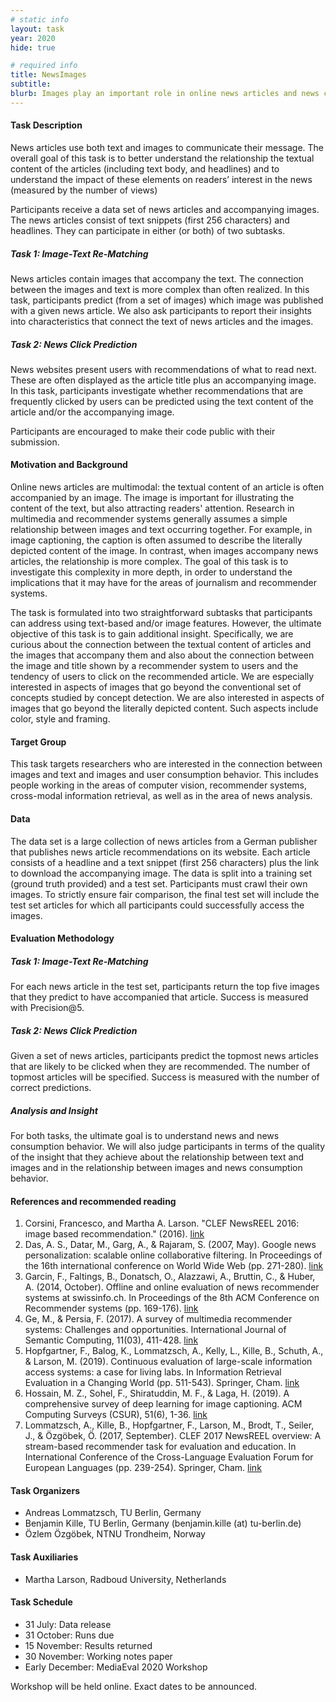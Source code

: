 ```yaml
---
# static info
layout: task
year: 2020
hide: true

# required info
title: NewsImages
subtitle: 
blurb: Images play an important role in online news articles and news consumption patterns. Participants are supplied with a large set of articles (including text body, and headlines) and the accompanying images. In the first subtask, Image-Text Re-Matching, participants predict which image was used to accompany each article. In the second subtask,  Hot Image Prediction, participants investigate news articles presented to users by a recommender system. The predict which images accompany the articles that are most frequently clicked when recommended.
---
```


<!-- # please respect the structure below-->


#### Task Description
News articles use both text and images to communicate their message. The overall goal of this task is to better understand the relationship the textual content of the articles (including text body, and headlines) and to understand the impact of these elements on readers’ interest in the news (measured by the number of views)

Participants receive a data set of news articles and accompanying images. The news articles consist of text snippets (first 256 characters) and headlines. They can participate in either (or both) of two subtasks.

##### Task 1: Image-Text Re-Matching

News articles contain images that accompany the text. The connection between the images and text is more complex than often realized. In this task, participants predict (from a set of images) which image was published with a given news article. We also ask participants to report their insights into characteristics that connect the text of news articles and the images.

##### Task 2: News Click Prediction

News websites present users with recommendations of what to read next. These are often displayed as the article title plus an accompanying image. In this task, participants investigate whether recommendations that are frequently clicked by users can be predicted using the text content of the article and/or the accompanying image.

Participants are encouraged to make their code public with their submission.

#### Motivation and Background
Online news articles are multimodal: the textual content of an article is often accompanied by an image. The image is important for illustrating the content of the text, but also attracting readers' attention. Research in multimedia and recommender systems generally assumes a simple relationship between images and text occurring together. For example, in image captioning, the caption is often assumed to describe the literally depicted content of the image. In contrast, when images accompany news articles, the relationship is more complex. The goal of this task is to investigate this complexity in more depth, in order to understand the implications that it may have for the areas of journalism and recommender systems. 

The task is formulated into two straightforward subtasks that participants can address using text-based and/or image features. However, the ultimate objective of this task is to gain additional insight. Specifically, we are curious about the connection between the textual content of articles and the images that accompany them and also about the connection between the image and title shown by a recommender system to users and the tendency of users to click on the recommended article. We are especially interested in aspects of images that go beyond the conventional set of concepts studied by concept detection. We are also interested in aspects of images that go beyond the literally depicted content. Such aspects include color, style and framing. 

#### Target Group
This task targets researchers who are interested in the connection between images and text and images and user consumption behavior. This includes people working in the areas of computer vision, recommender systems, cross-modal information retrieval, as well as in the area of news analysis.

#### Data
The data set is a large collection of news articles from a German publisher that publishes news article recommendations on its website. Each article consists of a headline and a text snippet (first 256 characters) plus the link to download the accompanying image. The data is split into a training set (ground truth provided) and a test set. Participants must crawl their own images. To strictly ensure fair comparison, the final test set will include the test set articles for which all participants could successfully access the images.

#### Evaluation Methodology
##### Task 1: Image-Text Re-Matching
For each news article in the test set, participants return the top five images that they predict to have accompanied that article. Success is measured with Precision@5. 
##### Task 2: News Click Prediction
Given a set of news articles, participants predict the topmost news articles that are likely to be clicked when they are recommended. The number of topmost articles will be specified. Success is measured with the number of correct predictions. 
##### Analysis and Insight
For both tasks, the ultimate goal is to understand news and news consumption behavior. We will also judge participants in terms of the quality of the insight that they achieve about the relationship between text and images and in the relationship between images and news consumption behavior.


#### References and recommended reading
<!-- # Please use the ACM format for references https://www.acm.org/publications/authors/reference-formatting (but no DOI needed)-->
<!-- # The paper title should be a hyperlink leading to the paper online-->
1. Corsini, Francesco, and Martha A. Larson. "CLEF NewsREEL 2016: image based recommendation." (2016). [link](https://repository.ubn.ru.nl/bitstream/handle/2066/161886/161886.pdf)
2. Das, A. S., Datar, M., Garg, A., & Rajaram, S. (2007, May). Google news personalization: scalable online collaborative filtering. In Proceedings of the 16th international conference on World Wide Web (pp. 271-280). [link](https://dl.acm.org/doi/abs/10.1145/1242572.1242610)
3. Garcin, F., Faltings, B., Donatsch, O., Alazzawi, A., Bruttin, C., & Huber, A. (2014, October). Offline and online evaluation of news recommender systems at swissinfo.ch. In Proceedings of the 8th ACM Conference on Recommender systems (pp. 169-176). [link](https://dl.acm.org/doi/abs/10.1145/2645710.2645745)
4. Ge, M., & Persia, F. (2017). A survey of multimedia recommender systems: Challenges and opportunities. International Journal of Semantic Computing, 11(03), 411-428. [link](https://www.worldscientific.com/doi/abs/10.1142/S1793351X17500039)
5. Hopfgartner, F., Balog, K., Lommatzsch, A., Kelly, L., Kille, B., Schuth, A., & Larson, M. (2019). Continuous evaluation of large-scale information access systems: a case for living labs. In Information Retrieval Evaluation in a Changing World (pp. 511-543). Springer, Cham. [link](https://link.springer.com/chapter/10.1007/978-3-030-22948-1_21)
6. Hossain, M. Z., Sohel, F., Shiratuddin, M. F., & Laga, H. (2019). A comprehensive survey of deep learning for image captioning. ACM Computing Surveys (CSUR), 51(6), 1-36. [link](https://dl.acm.org/doi/abs/10.1145/3295748)
7. Lommatzsch, A., Kille, B., Hopfgartner, F., Larson, M., Brodt, T., Seiler, J., & Özgöbek, Ö. (2017, September). CLEF 2017 NewsREEL overview: A stream-based recommender task for evaluation and education. In International Conference of the Cross-Language Evaluation Forum for European Languages (pp. 239-254). Springer, Cham. [link](https://link.springer.com/book/10.1007/978-3-319-65813-1)



#### Task Organizers
* Andreas Lommatzsch, TU Berlin, Germany
* Benjamin Kille, TU Berlin, Germany (benjamin.kille (at) tu-berlin.de)
* Özlem Özgöbek, NTNU Trondheim, Norway

#### Task Auxiliaries
* Martha Larson, Radboud University, Netherlands

#### Task Schedule
* 31 July: Data release <!-- # Replace XX with your date. Latest possible is 31 July-->
* 31 October: Runs due <!-- # Evaluation will be with the script-->
* 15 November: Results returned  <!-- Fixed. Please do not change-->
* 30 November: Working notes paper  <!-- Fixed. Please do not change-->
* Early December: MediaEval 2020 Workshop <!-- Fixed. Please do not change-->

Workshop will be held online. Exact dates to be announced.
